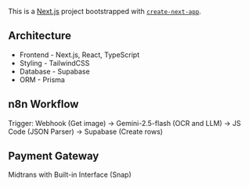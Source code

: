 This is a [Next.js](https://nextjs.org) project bootstrapped with [`create-next-app`](https://nextjs.org/docs/app/api-reference/cli/create-next-app).

## Architecture

- Frontend - Next.js, React, TypeScript
- Styling - TailwindCSS
- Database - Supabase
- ORM - Prisma

## n8n Workflow

Trigger: Webhook (Get image) -> Gemini-2.5-flash (OCR and LLM) -> JS Code (JSON Parser) -> Supabase (Create rows)

## Payment Gateway

Midtrans with Built-in Interface (Snap)